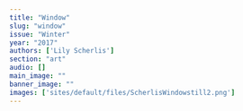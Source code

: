 ```yaml
---
title: "Window"
slug: "window"
issue: "Winter"
year: "2017"
authors: ['Lily Scherlis']
section: "art"
audio: []
main_image: ""
banner_image: ""
images: ['sites/default/files/ScherlisWindowstill2.png']
---
```

